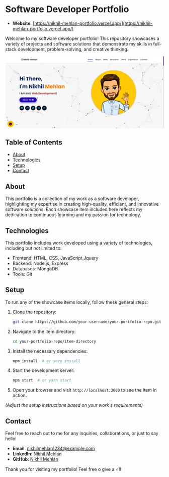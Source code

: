 # Software Developer Portfolio

- **Website**: [https://nikhil-mehlan-portfolio.vercel.app/](https://nikhil-mehlan-portfolio.vercel.app/)

Welcome to my software developer portfolio! This repository showcases a variety of projects and software solutions that demonstrate my skills in full-stack development, problem-solving, and creative thinking.

![Website](./assets/images/look.png)

## Table of Contents

- [About](#about)
- [Technologies](#technologies)
- [Setup](#setup)
- [Contact](#contact)

## About

This portfolio is a collection of my work as a software developer, highlighting my expertise in creating high-quality, efficient, and innovative software solutions. Each showcase item included here reflects my dedication to continuous learning and my passion for technology.


## Technologies

This portfolio includes work developed using a variety of technologies, including but not limited to:

- Frontend: HTML, CSS, JavaScript,Jquery
- Backend: Node.js, Express
- Databases:  MongoDB
- Tools: Git

## Setup

To run any of the showcase items locally, follow these general steps:

1. Clone the repository:
    ```bash
    git clone https://github.com/your-username/your-portfolio-repo.git
    ```

2. Navigate to the item directory:
    ```bash
    cd your-portfolio-repo/item-directory
    ```

3. Install the necessary dependencies:
    ```bash
    npm install  # or yarn install
    ```

4. Start the development server:
    ```bash
    npm start  # or yarn start
    ```

5. Open your browser and visit `http://localhost:3000` to see the item in action.

*(Adjust the setup instructions based on your work's requirements)*

## Contact

Feel free to reach out to me for any inquiries, collaborations, or just to say hello!

- **Email**: nikhilmehlan1234@example.com
- **LinkedIn**: [Nikhil Mehlan](https://www.linkedin.com/in/nikhil-mehlan-90aa12253)
- **GitHub**: [Nikhil Mehlan](https://github.com/nikhilmehlan)

Thank you for visiting my portfolio! Feel free o give a ⭐!!
